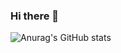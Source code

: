 ### Hi there 👋

![Anurag's GitHub stats](https://github-readme-stats.vercel.app/api?username=w31c0&show_icons=true&theme=transparent)
